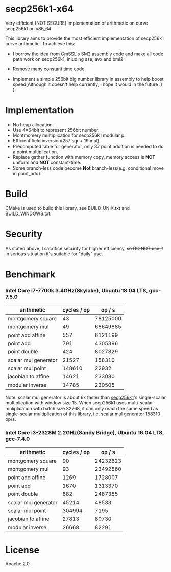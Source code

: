 # secp256k1-x64
Very efficient (NOT SECURE) implementation of arithmetic on curve secp256k1 on x86_64

This library aims to provide the most efficient implementation of secp256k1 curve arithmetic. To achieve this:
* I borrow the idea from [GmSSL](https://github.com/guanzhi/GmSSL/blob/master/crypto/ec/asm/ecp_sm2z256-x86_64.pl)'s SM2 assembly code and make all code path work on secp256k1, inluding sse, avx and bmi2.

* Remove many constant time code.

* Implement a simple 256bit big number library in assembly to help boost speed(Although it doesn't help currently, I hope it would in the future :) ).

# Implementation
* No heap allocation.
* Use 4×64bit to represent 256bit number.
* Montmomery multiplication for secp256k1 modular p.
* Efficient field inversion(257 sqr + 19 mul).
* Precomputed table for generator, only 37 point addition is needed to do a point multiplication.
* Replace gather function with memory copy, memory access is **NOT** uniform and **NOT** constant-time.
* Some branch-less code become **Not** branch-less(e.g. conditional move in point_add).

# Build
CMake is used to build this library, see BUILD_UNIX.txt and BUILD_WINDOWS.txt.

# Security
As stated above, I sacrifice security for higher efficiency, ~~so DO NOT use it in serious situation~~ it's suitable for "daily" use.

# Benchmark
### Intel Core i7-7700k 3.4GHz(Skylake), Ubuntu 18.04 LTS, gcc-7.5.0
arithmetic              |      cycles / op      |      op / s      |
------------------------|-----------------------|------------------|
montgomery square       |            43         |    78125000      |
montgomery mul          |            49         |    68649885      |
point add affine        |           557         |     6121199      |
point add               |           791         |     4305396      |
point double            |           424         |     8027829      |
scalar mul generator    |         21527         |      158310      |
scalar mul point        |        148610         |       22932      |
jacobian to affine      |         14621         |      233080      |
modular inverse         |         14785         |      230505      |

Note: scalar mul generator is about 6x faster than [secp256k1](https://github.com/bitcoin-core/secp256k1)'s single-scalar multiplication with window size 15. When secp256k1 uses multi-scalar muliplication with batch size 32768, it can only reach the same speed as single-scalar multiplication of this library, i.e. scalar mul generator 158310 op/s.

### Intel Core i3-2328M 2.2GHz(Sandy Bridge), Ubuntu 16.04 LTS, gcc-7.4.0
arithmetic              |      cycles / op      |      op / s      |
------------------------|-----------------------|------------------|
montgomery square       |            90         |    24232623      |
montgomery mul          |            93         |    23492560      |
point add affine        |          1269         |     1728007      |
point add               |          1670         |     1313370      |
point double            |           882         |     2487355      |
scalar mul generator    |         45214         |       48533      |
scalar mul point        |        304994         |        7195      |
jacobian to affine      |         27813         |       80730      |
modular inverse         |         26668         |       82291      |

# License
Apache 2.0
